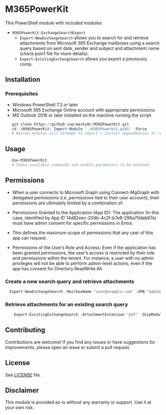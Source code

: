 # M365PowerKit

This PowerShell module with included modules:

- `M365PowerKit-ExchangeSearchExport`
  - `Export-NewExchangeSearch` allows you to search for and retrieve attachments from Microsoft 365 Exchange mailboxes using a search query based on sent date, sender and subject and attachment name (check psm1 file for more details).
  - `Export-ExistingExchangeSearch` allows you export a previously comp.

## Installation

### Prerequisites

- Windows PowerShell 7.3 or later
- Microsoft 365 Exchange Online account with appropriate permissions
- MS Outlook 2016 or later installed on the machine running the script

```powershell
   git clone https://github.com/markz0r/M365PowerKit.git
   cd .\M365PowerKit; Import-Module ".\M365PowerKit.psd1" -Force
   # Nested modules will attempt to import / install dependencies at runtime
```

## Usage

```powershell
   Use-M365PowerKit
   # Shows available commands and enable parameters to be entered
```

## Permissions

- When a user connects to Microsoft Graph using Connect-MgGraph with delegated permissions (i.e.,permissions tied to their user account), their permissions are ultimately limited by a combination of:

- Permissions Granted to the Application (App ID): The application (In this case, identified by App ID 14d82eec-204b-4c2f-b7e8-296a70dab67e) must have admin consent for specific permissions in Entra.
- This defines the maximum scope of permissions that any user of this app can request.

- Permissions of the User’s Role and Access: Even if the application has been granted permissions, the user’s access is restricted by their role and permissions within the tenant. For instance, a user with no admin privileges will not be able to perform admin-level actions, even if the app has consent for Directory.ReadWrite.All.

### Create a new search query and retrieve attachments

```powershell
  Export-NewExchangeSearch -MailboxName "user@example.com" -UPN "admin@example.com" -StartDate "2024-04-20" -Subject "Important Policy Docs" -Sender "importantsenderdomainoraddress.com" -AttachmentExtension "pdf"
```

### Retrieve attachments for an existing search query

```powershell
    Export-ExistingExchangeSearch -AttachmentExtension "pdf" -SkipModules -SkipConnIPS -SkipDownload -SearchName "20240429_015205-Export-Job"
```

## Contributing

Contributions are welcome! If you find any issues or have suggestions for improvements, please open an issue or submit a pull request.

## License

See [LICENSE](LICENSE.md) file.

## Disclaimer

This module is provided as-is without any warranty or support. Use it at your own risk.
